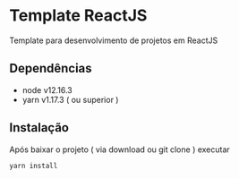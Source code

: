 # Template ReactJS
 
Template para desenvolvimento de projetos em ReactJS

## Dependências
 

 - node v12.16.3
 - yarn v1.17.3 ( ou superior )

  
## Instalação
 
Após baixar o projeto ( via download ou git clone )  executar 
  
```bash
yarn install
```
